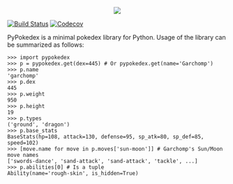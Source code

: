 <p align='center'>
    <img src='https://raw.githubusercontent.com/arnavb/pypokedex/master/assets/logo.png'/>
</p>

[![Build Status](https://travis-ci.org/arnavb/pypokedex.svg?branch=master)](https://travis-ci.org/arnavb/pypokedex)
[![Codecov](https://img.shields.io/codecov/c/github/arnavb/pypokedex.svg)](https://codecov.io/gh/arnavb/pypokedex)

PyPokedex is a minimal pokedex library for Python. Usage of the library can be 
summarized as follows:

```
>>> import pypokedex
>>> p = pypokedex.get(dex=445) # Or pypokedex.get(name='Garchomp')
>>> p.name
'garchomp'
>>> p.dex
445
>>> p.weight
950
>>> p.height
19
>>> p.types
('ground', 'dragon')
>>> p.base_stats
BaseStats(hp=108, attack=130, defense=95, sp_atk=80, sp_def=85, speed=102)
>>> [move.name for move in p.moves['sun-moon']] # Garchomp's Sun/Moon move names
['swords-dance', 'sand-attack', 'sand-attack', 'tackle', ...]
>>> p.abilities[0] # Is a tuple
Ability(name='rough-skin', is_hidden=True)
```

